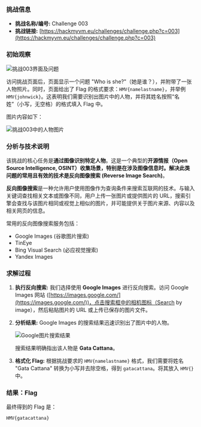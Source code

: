 ### 挑战信息

*   **挑战名称/编号:** Challenge 003
*   **挑战链接:** [https://hackmyvm.eu/challenges/challenge.php?c=003](https://hackmyvm.eu/challenges/challenge.php?c=003)

### 初始观察

![挑战003界面及问题](https://7r1umphk.github.io/image/20250502150751314.png)

访问挑战页面后，页面显示一个问题 "Who is she?"（她是谁？），并附带了一张人物照片。同时，页面给出了 Flag 的格式要求：`HMV{namelastname}`，并举例 `HMV{johnwick}`。这表明我们需要识别出图片中的人物，并将其姓名按照“名姓”（小写，无空格）的格式填入 Flag 中。

图片内容如下：

![挑战003中的人物图片](https://7r1umphk.github.io/image/20250502150641114.jpg)

### 分析与技术说明

该挑战的核心任务是**通过图像识别特定人物**。这是一个典型的**开源情报（Open Source Intelligence, OSINT）**收集场景，特别是在涉及图像信息时。解决此类问题的常用且有效的技术是**反向图像搜索 (Reverse Image Search)**。

**反向图像搜索**是一种允许用户使用图像作为查询条件来搜索互联网的技术。与输入关键词查找相关文本或图像不同，用户上传一张图片或提供图片的 URL，搜索引擎会查找与该图片相同或视觉上相似的图片，并可能提供关于图片来源、内容以及相关网页的信息。

常用的反向图像搜索服务包括：

*   Google Images (谷歌图片搜索)
*   TinEye
*   Bing Visual Search (必应视觉搜索)
*   Yandex Images

### 求解过程

1. **执行反向搜索:** 我们选择使用 **Google Images** 进行反向搜索。访问 Google Images 网站 ([https://images.google.com/](https://images.google.com/))，点击搜索框中的相机图标（Search by image），然后粘贴图片的 URL 或上传已保存的图片文件。
2. **分析结果:** Google Images 的搜索结果迅速识别出了图片中的人物。

   ![Google图片搜索结果](https://7r1umphk.github.io/image/20250502151052521.png)

   搜索结果明确指出该人物是 **Gata Cattana**。

3. **格式化 Flag:** 根据挑战要求的 `HMV{namelastname}` 格式，我们需要将姓名 "Gata Cattana" 转换为小写并去除空格，得到 `gatacattana`。将其放入 `HMV{}` 中。

### 结果：Flag

最终得到的 Flag 是：

```
HMV{gatacattana}
```
